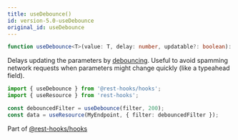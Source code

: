 ```yaml
---
title: useDebounce()
id: version-5.0-useDebounce
original_id: useDebounce
---
```


```typescript
function useDebounce<T>(value: T, delay: number, updatable?: boolean): T;
```

Delays updating the parameters by [debouncing](https://css-tricks.com/debouncing-throttling-explained-examples/).
Useful to avoid spamming network requests when parameters might change quickly (like a typeahead field).

```typescript
import { useDebounce } from '@rest-hooks/hooks';
import { useResource } from 'rest-hooks';

const debouncedFilter = useDebounce(filter, 200);
const data = useResource(MyEndpoint, { filter: debouncedFilter });
```

Part of [@rest-hooks/hooks](https://www.npmjs.com/package/@rest-hooks/hooks)
